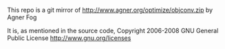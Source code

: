 This repo is a git mirror of http://www.agner.org/optimize/objconv.zip by Agner Fog

It is, as mentioned in the source code, Copyright 2006-2008 GNU General Public License http://www.gnu.org/licenses
